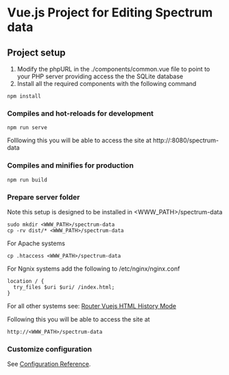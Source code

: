  # Vue.js Project for Editing Spectrum data 
 
 ## Project setup
 
 1. Modify the phpURL in the ./components/common.vue file to point to your PHP server providing access the the SQLite database
 2. Install all the required components with the following command
 ```
 npm install
 ```
 
 ### Compiles and hot-reloads for development
 ```
 npm run serve
 ```
 Folllowing this you will be able to access the site at http://<server>:8080/spectrum-data
 ### Compiles and minifies for production
 ```
 npm run build
 ```
 
 ### Prepare server folder
 Note this setup is designed to be installed in <WWW_PATH>/spectrum-data
 ```
 sudo mkdir <WWW_PATH>/spectrum-data
 cp -rv dist/* <WWW_PATH>/spectrum-data
 ```
 
 For Apache systems
 ```
 cp .htaccess <WWW_PATH>/spectrum-data
 ```
 
 For Ngnix systems add the following to /etc/nginx/nginx.conf
  ```
  location / {
    try_files $uri $uri/ /index.html;
  }
  ```
  
  For all other systems see: [Router Vuejs HTML History Mode](https://router.vuejs.org/guide/essentials/history-mode.html#example-server-configurations) 
  
 
 Following this you will be able to access the site at 
 ```
 http://<WWW_PATH>/spectrum-data
  ```
 
 ### Customize configuration
 See [Configuration Reference](https://cli.vuejs.org/config/).
